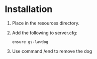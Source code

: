 # Installation

1. Place in the resources directory.


3. Add the following to server.cfg:

     ```
	 ensure gs-lawdog
     ```

4. Use command /end to remove the dog

